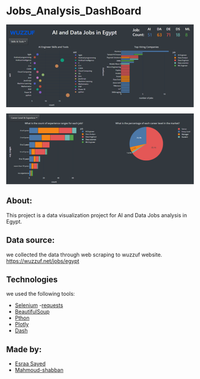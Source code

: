 # Jobs_Analysis_DashBoard

![alt](Media/Dashbord_image.png)

![alt](Media/Dashboard_image2.png)

## About:
This project is a data visualization project for AI and Data Jobs analysis in Egypt.

## Data source:
we collected the data through web scraping to wuzzuf website.
https://wuzzuf.net/jobs/egypt


## Technologies

we used the following tools:

- [Selenium](https://selenium-python.readthedocs.io/)
-[requests](https://docs.python-requests.org/en/latest/)
- [BeautifulSoup](https://www.crummy.com/software/BeautifulSoup/bs4/doc/)
- [Pthon](https://www.python.org/)
- [Plotly](https://plotly.com/)
- [Dash](https://dash.plotly.com/)


## Made by:
- <a href="https://github.com/esraasayed98" target="_blank">Esraa Sayed</a>  
- <a href="https://github.com/Mahmoud-shabban" target="_blank">Mahmoud-shabban</a>  
